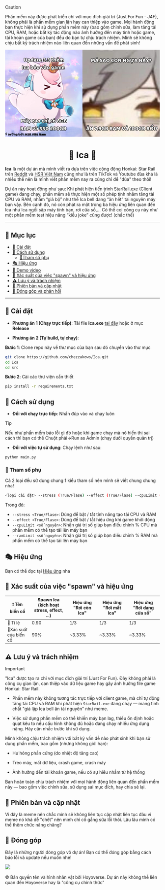 > [!CAUTION]
>Phần mềm này được phát triển chỉ với mục đích giải trí (Just For Fun - J4F), không phải là phần mềm gian lận hay can thiệp vào game.
>Mọi hành động bạn thực hiện khi sử dụng phần mềm này (bao gồm chỉnh sửa, làm tăng tải CPU, RAM, hoặc bất kỳ tác động nào ảnh hưởng đến máy tính hoặc game, tài khoản game của bạn) đều do bạn tự chịu trách nhiệm. Mình sẽ không chịu bất kỳ trách nhiệm nào liên quan đến những vấn đề phát sinh!

<p align="center">
  <img src="./docs/img/header.png" alt="I'm just a header with a meme">
</p>

<h1 align="center">🦄 Ica 🦄</h1>

**Ica** là một dự án mà mình viết ra dựa trên việc cộng động Honkai: Star Rail trên [Reddit](https://www.reddit.com/r/HonkaiStarRail/comments/1kj1reu/guys_im_kinda_new_here_why_the_hell_are_we/) và [HSR Việt Nam](https://www.facebook.com/tempest.ru/posts/trung-b%C3%ACnh-meme-v%E1%BB%81-ica-b%C3%AAn-reddit-ki%E1%BB%83uhsr/624960197253440/) cũng như là trên TikTok và Youtube đùa khá là nhiều thế nên là mình viết phần mềm nay ra cũng chỉ để "đùa" theo thôi!

Dự án này hoạt động như sau: Khi phát hiện tiến trình StarRail.exe (Client game) đang chạy, phần mềm sẽ thực hiện một số phép tính nhằm tăng tải CPU và RAM, nhằm “giả bộ” như thể Ica bell đang “ăn hết” tài nguyên máy bạn vậy. Bên cạnh đó, nó còn phát ra một trong ba hiệu ứng liên quan đến Ica như Ica ngồi sập máy tính bạn, rơi cửa sổ,... Có thể coi công cụ này như một phần mềm test hiệu năng “kiểu joke” cũng được! (chắc thế)

--- 

## 📖 Mục lục
- [🔧 Cài đặt](#-cài-đặt)
- [🚀 Cách sử dụng](#-cách-sử-dụng)
  - [🚩Tham số phụ](#-tham-số-phụ)
- [🎭 Hiệu ứng](#-hiệu-ứng)
- [🎥 Demo video](#-demo-video)
- [🎲 Xác suất của việc "spawn" và hiệu ứng](#-xác-suất-"spawn"-và-hiệu-ứng)
- [⚠️ Lưu ý và trách nhiệm](#-lưu-ý-và-trách-nhiệm)
- [🔄 Phiên bản và cập nhật](#-phiên-bản-cập-nhật)
- [🤝 Đóng góp và phản hồi](#-đóng-góp-và-phản-hồi)

---

## 🔧 Cài đặt
- **Phương án 1 (Chạy trực tiếp)**: Tải file **Ica.exe** [tại đây](https://github.com/chezzakowo/Ica) hoặc ở mục **Release**

- **Phương án 2 (Tự build, tự chạy)**: 

**Bước 1**: Clone repo này về thư mục của bạn sau đó chuyển vào thư mục
```bash
git clone https://github.com/chezzakowo/Ica.git
cd Ica
cd src
```

**Bước 2**: Cài các thư viện cần thiết
```bash
pip install -r requirements.txt
```

## 🚀 Cách sử dụng

- **Đối với chạy trực tiếp**: Nhấn đúp vào và chạy luôn
> [!TIP]
> Nếu như phần mềm báo lỗi gì đó hoặc khi game chạy mà nó hiển thị sai cách thì bạn có thể Chuột phải->Run as Admin (chạy dưới quyền quản trị)

- **Đối với việc tự sử dụng**: 
Chạy lệnh như sau:
```bash
python main.py
```

### 🚩 Tham số phụ

Cả 2 loại đều sử dụng chung 1 kiểu tham số nên mình sẽ viết chung chung nha!
```bash
<loại cài đặt> --stress (True/Flase) --effect (True/Flase) --cpuLimit (số nguyên) --ramLimit (số nguyên)
```
Trong đó:
- ``--stress <True/Flase>``: Dùng để bật / tắt tính năng tạo tải CPU và RAM
- ``--effect <True/Flase>``: Dùng để bật / tắt hiệu ứng khi game khởi động
- ``--cpuLimit <số nguyên>``: Nhận giá trị số giúp bạn điều chỉnh % CPU mà phần mềm có thể tạo tải lên máy bạn
- ``--ramLimit <số nguyên>``: Nhận giá trị số giúp bạn điều chỉnh % RAM mà phần mềm có thể tạo tải lên máy bạn

## 🎭 Hiệu ứng
Bạn có thể đọc tại [Hiệu ứng](../../docs/docs/hieu_ung.md) nha

## 🎲 Xác suất của việc "spawn" và hiệu ứng

| ❗ Tên biến cố         | Spawn Ica (kích hoạt stress, effect, ...) | Hiệu ứng "Rơi còn Ica" | Hiệu ứng "Rơi mất Ica" | Hiệu ứng "Rơi dạng cửa sổ" |
|-----------------------|-------------------------------------------|------------------------|------------------------|----------------------------|
| 🎲 Tỉ lệ               | 0.90                                      | 1/3                    | 1/3                    | 1/3                        |
| 🔢Xác suất của biến cố | 90%                                       | ~3.33%                 | ~3.33%                 | ~3.33%                     |

## ⚠️ Lưu ý và trách nhiệm

> [!IMPORTANT]
> "Ica" được tạo ra chỉ với mục đích giải trí (Just For Fun). Đây không phải là công cụ gian lận, can thiệp vào dữ liệu game hay gây ảnh hưởng file game Honkai: Star Rail.

- Phần mềm này không tương tác trực tiếp với client game, mà chỉ tự động tăng tải CPU và RAM khi phát hiện ``StarRail.exe`` đang chạy — mang tính chất "giả lập Ica bell ăn tài nguyên" như meme.

- Việc sử dụng phần mềm có thể khiến máy bạn lag, thiếu ổn định hoặc quạt kêu to nếu cấu hình không đủ hoặc đang chạy nhiều ứng dụng nặng. Hãy cân nhắc trước khi sử dụng.

Mình không chịu trách nhiệm với bất kỳ vấn đề nào phát sinh khi bạn sử dụng phần mềm, bao gồm (nhưng không giới hạn):

- Hư hỏng phần cứng (do nhiệt độ tăng cao)

- Treo máy, mất dữ liệu, crash game, crash máy

- Ảnh hưởng đến tài khoản game, nếu có sự hiểu nhầm từ hệ thống

Bạn hoàn toàn chịu trách nhiệm với mọi hành động liên quan đến phần mềm này — bao gồm việc chỉnh sửa, sử dụng sai mục đích, hay chia sẻ lại.

## 🔄 Phiên bản và cập nhật

Vì đây là meme nên chắc mình sẽ không liên tục cập nhật liên tục đâu vì meme nó khá dễ "chêt" nên mình chỉ cố gắng sửa lỗi thôi. Lâu lâu mình có thể thêm chức năng chăng?

## 🤝 Đóng góp 
Đây là những người đóng góp vô dự án! Bạn có thể đóng góp bằng cách báo lỗi và update nếu muốn nhe!

<a href="https://github.com/chezzakowo/LunarSMP-Archive/graphs/contributors">
  <img src="https://contrib.rocks/image?repo=chezzakowo/Ica" />
</a>


©️ Bản quyền tên và hình nhân vật bởi Hoyoverse. Dự án này không thề liên quan đến Hoyoverse hay là "công cụ chính thức"